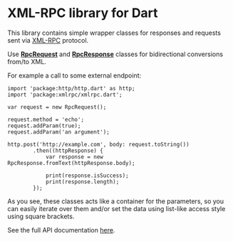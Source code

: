# XML-RPC library for Dart

This library contains simple wrapper classes for responses and requests sent via [XML-RPC](http://en.wikipedia.org/wiki/XML-RPC) protocol.

Use [**RpcRequest**](lib/src/rpc_request.dart) and [**RpcResponse**](lib/src/rpc_response.dart) classes for bidirectional conversions from/to XML.

For example a call to some external endpoint:

    import 'package:http/http.dart' as http;
    import 'package:xmlrpc/xmlrpc.dart';

    var request = new RpcRequest();

    request.method = 'echo';
    request.addParam(true);
    request.addParam('an argument');

    http.post('http://example.com', body: request.toString())
            .then((httpResponse) {
                var response = new RpcResponse.fromText(httpResponse.body);

                print(response.isSuccess);
                print(response.length);
            });

As you see, these classes acts like a container for the parameters,
so you can easily iterate over them and/or set the data using list-like
access style using square brackets.

See the full API documentation [here](http://o-nix.me/dart-xmlrpc/xmlrpc.html).
